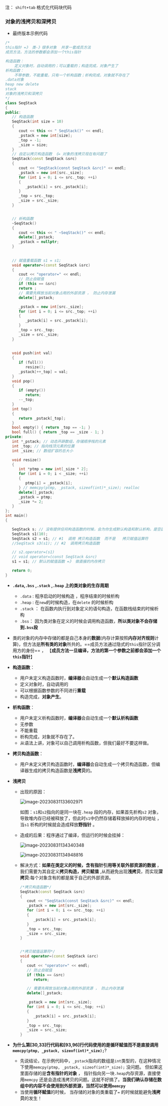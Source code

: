 

注： `shift+tab` 格式化代码块代码

### 对象的浅拷贝和深拷贝

+ 最终版本示例代码

```cc
/*
this指针 =》 类-》很多对象  共享一套成员方法
成员方法，方法的参数都会添加一个this指针

构造函数：
	定义对象时，自动调用的；可以重载的；构造完成，对象产生了
析构函数：
	不带参数，不能重载，只有一个析构函数；析构完成，对象就不存在了
.data对象
heap new delete
stack
对象的浅拷贝和深拷贝
*/
class SeqStack
{
public:
   // 构造函数 
   SeqStack(int size = 10)
   {
      cout << this << " SeqStack()" << endl;
      _pstack = new int[size];
      _top = -1;
      _size = size;
   }
   // 自定以拷贝构造函数 《= 对象的浅拷贝现在有问题了
   SeqStack(const SeqStack &src)
   {
      cout << "SeqStack(const SeqStack &src)" << endl;
      _pstack = new int[src._size];
      for (int i = 0; i <= src._top; ++i)
      {
         _pstack[i] = src._pstack[i];
      }
      _top = src._top;
      _size = src._size;
   }


   // 析构函数
   ~SeqStack() 
   {
      cout << this << " ~SeqStack()" << endl;
      delete[]_pstack;
      _pstack = nullptr;
   }
   
   
   // 赋值重载函数 s1 = s1;
   void operator=(const SeqStack &src)
   {
      cout << "operator=" << endl;
      // 防止自赋值
      if (this == &src)
      return ;
      // 需要先释放当前对象占用的外部资源 ， 防止内存泄漏
      delete[]_pstack;

      _pstack = new int[src._size];
      for (int i = 0; i <= src._top; ++i)
      {
         _pstack[i] = src._pstack[i];
      }
      _top = src._top;
      _size = src._size;
   }
   
   
   void push(int val)
   {
      if (full())
         resize();
      _pstack[++_top] = val;
   }
   void pop()
   {
      if (empty())
         return;
      --_top;
   }
   int top()
   {
      return _pstack[_top];
   }
   bool empty() { return _top == -1; }
   bool full() { return _top == _size - 1; }
private:
   int *_pstack; // 动态开辟数组，存储顺序栈的元素
   int _top; // 指向栈顶元素的位置
   int _size; // 数组扩容的总大小

   void resize()
   {
      int *ptmp = new int[_size * 2];
      for (int i = 0; i < _size; ++i)
      {
         ptmp[i] = _pstack[i];
      } // memcpy(ptmp, _pstack, sizeof(int)*_size); realloc
      delete[]_pstack;
      _pstack = ptmp;
      _size *= 2;
   }
};	
int main()
{

   SeqStack s; // 没有提供任何构造函数的时候，会为你生成默认构造和默认析构，是空函数
   SeqStack s1(10);
   SeqStack s2 = s1; // #1  调用 拷贝构造函数  而不是   拷贝赋值运算符
   //SeqStack s3(s1); // #2  调用拷贝构造函数

   // s2.operator=(s1) 
   // void operator=(const SeqStack &src)
   s1 = s1; // 默认的赋值函数 =》 做直接的内存拷贝 

   return 0;
}
```



+ **`.data`,`.bss` ,`.stack` ,`.heap` 上的类对象的生存周期**
  + `.data` :  程序启动的时候构造 ，程序结束的时候析构
  + `.heap` : 在`new`的时候构造，在`delete` 的时候析构
  + `.stack` ： 在函数内执行到对象定义的语句构造，在函数栈结束的时候析构
  + `.bss`： 因为类对象在定义的时候会调用构造函数，**所以类对象不会存储到`.bss`段**


+ 类的对象的内存中存储的都是自己本身的**数据**(内存计算按照**内存对齐规则**计算)，但方法是**所有类的对象**所共的。==成员方法通过隐式的`this`指针区分调用方的身份== ， 【**成员方法一旦编译，方法的第一个参数之前都会添加一个`this`指针**】
+ **构造函数**：
  + 用户未定义构造函数时，**编译器**会自动生成一个**默认构造函数**
  + 定义对象时，自动调用的
  + 可以根据函数参数的不同进行**重载**
  + 构造完成，**对象产生**。
+ **析构函数**：
  + 用户未定义析构函数时，**编译器**会自动生成一个**默认析构函数**
  + 无参数
  + 不能重载
  + 析构完成，对象就不存在了。
  + 从语法上讲，对象可以自己调用析构函数，但我们最好不要这样做。



+ **拷贝构造函数**：
  + 用户未定义拷贝构造函数时，**编译器**会自动生成一个拷贝构造函数，但编译器生成的拷贝构造函数是**浅拷贝**的。



+ **浅拷贝**

  + 出现的原因：

    ![image-20230831133602971](assets/image-20230831133602971.png)

    如图：`s1`和`s2`指向的是同一块在`.heap` 段的内存，如果首先析构`s2` 对象，导致堆内存已经被释放了，但此时`s1`中仍然存储着释放掉的内存的地址 ，当`s1` 析构的时候就会造成释放**野指针** 。

  + 造成的后果：程序通过了编译，但运行的时候会挂掉：

    ![image-20230831134340348](assets/image-20230831134340348.png)

    ![image-20230831134948816](assets/image-20230831134948816.png)

  + 解决方式：**如果在类定义的时候，含有指针引用等关联外部资源的数据** ，我们需要为其自定义**拷贝构造，拷贝赋值** ,从而避免出现**浅拷贝**，而实现**深拷贝**:每个对象含有的都是属于自己的外部资源。

    ```C++
    /*拷贝构造函数*/
    SeqStack(const SeqStack &src)
    {
       cout << "SeqStack(const SeqStack &src)" << endl;
       _pstack = new int[src._size];
       for (int i = 0; i <= src._top; ++i)
       {
          _pstack[i] = src._pstack[i];
       }
       _top = src._top;
       _size = src._size;
    }
    
    
    /*拷贝赋值运算符*/
    void operator=(const SeqStack &src)
    {
       cout << "operator=" << endl;
       // 防止自赋值
       if (this == &src)
          return;
    
       // 需要先释放当前对象占用的外部资源 ， 防止内存泄漏
       delete[]_pstack;
    
       _pstack = new int[src._size];
       for (int i = 0; i <= src._top; ++i)
       {
          _pstack[i] = src._pstack[i];
       }
       _top = src._top;
       _size = src._size;
    }
    
    ```

    



+ **为什么第[30,33]行代码和[93,96]行代码使用的是循环赋值而不是直接调用`memcpy(ptmp, _pstack, sizeof(int)*_size);`**?
  + 先说结论，在示例代码中，`_pstack`指向的数组是`int`类型的，在这种情况下使用`memcpy(ptmp, _pstack, sizeof(int)*_size);` 没问题。  但如果这里面存储的是**含有指针的对象** ， 指针指向另一块`.heap`内存资源，直接使用`memcpy` 还是会造成浅拷贝的问题。这就不好搞了。**当我们确认存储在数组中的内容不会使用到外部资源，当然可以使用`memcpy`**
  + 当使用**循环赋值**的时候， 当存储的对象的类重载了`=` 的时候就能避免**浅拷贝**的发生！







